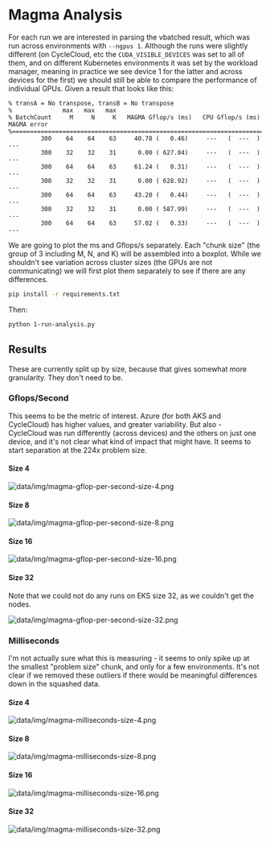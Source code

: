 # Magma Analysis

For each run we are interested in parsing the vbatched result, which was run across environments with `--ngpus 1`. Although the runs were slightly different (on CycleCloud, etc the `CUDA_VISIBLE_DEVICES` was set to all of them, and on different Kubernetes environments it was set by the workload manager, meaning in practice we see device 1 for the latter and across devices for the first) we should still be able to compare the performance of individual GPUs. Given a result that looks like this:

```console
% transA = No transpose, transB = No transpose
%              max   max   max
% BatchCount     M     N     K   MAGMA Gflop/s (ms)   CPU Gflop/s (ms)   MAGMA error
%===================================================================================
         300    64    64    63     40.78 (   0.46)     ---   (  ---  )     ---
         300    32    32    31      0.00 ( 627.04)     ---   (  ---  )     ---
         300    64    64    63     61.24 (   0.31)     ---   (  ---  )     ---
         300    32    32    31      0.00 ( 628.92)     ---   (  ---  )     ---
         300    64    64    63     43.20 (   0.44)     ---   (  ---  )     ---
         300    32    32    31      0.00 ( 587.99)     ---   (  ---  )     ---
         300    64    64    63     57.02 (   0.33)     ---   (  ---  )     ---
```

We are going to plot the ms and Gflops/s separately. Each "chunk size" (the group of 3 including M, N, and K) will be assembled into a boxplot. While we shouldn't see variation across cluster sizes (the GPUs are not communicating) we will first plot them separately to see if there are any differences.

```bash
pip install -r requirements.txt
```

Then:

```bash
python 1-run-analysis.py
```

## Results

These are currently split up by size, because that gives somewhat more granularity. They don't need to be.

### Gflops/Second

This seems to be the metric of interest. Azure (for both AKS and CycleCloud) has higher values, and greater variability. But also - CycleCloud was run differently (across devices) and the others on just one device, and it's not clear what kind of impact that might have. It seems to start separation at the 224x problem size.

#### Size 4

![data/img/magma-gflop-per-second-size-4.png](data/img/magma-gflop-per-second-size-4.png)

#### Size 8

![data/img/magma-gflop-per-second-size-8.png](data/img/magma-gflop-per-second-size-8.png)

#### Size 16

![data/img/magma-gflop-per-second-size-16.png](data/img/magma-gflop-per-second-size-16.png)

#### Size 32

Note that we could not do any runs on EKS size 32, as we couldn't get the nodes.

![data/img/magma-gflop-per-second-size-32.png](data/img/magma-gflop-per-second-size-32.png)

### Milliseconds

I'm not actually sure what this is measuring - it seems to only spike up at the smallest "problem size" chunk, and only for a few environments. It's not clear if we removed these outliers if there would be meaningful differences down in the squashed data.

#### Size 4

![data/img/magma-milliseconds-size-4.png](data/img/magma-milliseconds-size-4.png)

#### Size 8

![data/img/magma-milliseconds-size-8.png](data/img/magma-milliseconds-size-8.png)

#### Size 16

![data/img/magma-milliseconds-size-16.png](data/img/magma-milliseconds-size-16.png)

#### Size 32

![data/img/magma-milliseconds-size-32.png](data/img/magma-milliseconds-size-32.png)

